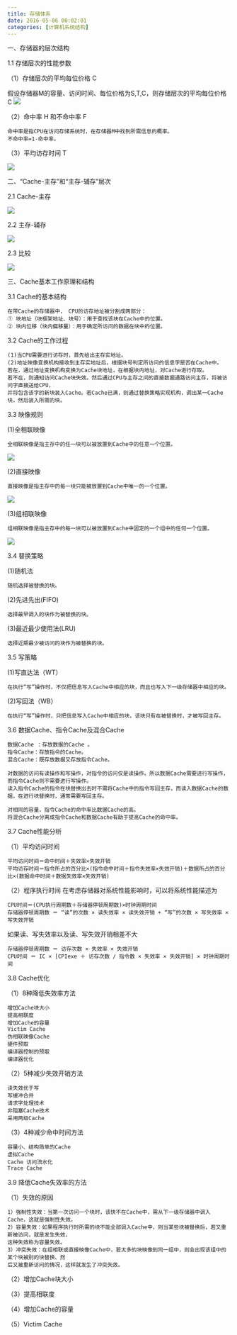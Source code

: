 ```yaml
---
title: 存储体系
date: 2016-05-06 00:02:01
categories: [计算机系统结构]
---
```

一、存储器的层次结构

1.1 存储层次的性能参数

（1）存储层次的平均每位价格 C

假设存储器M的容量、访问时间、每位价格为S,T,C，则存储层次的平均每位价格C
![](http://7xta8e.com2.z0.glb.clouddn.com/C.jpg)

（2）命中率 H 和不命中率 F

	命中率是指CPU在访问存储系统时，在存储器M中找到所需信息的概率。
	不命中率=1-命中率。

（3）平均访存时间 T

![](http://7xta8e.com2.z0.glb.clouddn.com/TA.jpg)

二、“Cache-主存”和“主存-辅存”层次

2.1 Cache-主存

![](http://7xta8e.com2.z0.glb.clouddn.com/%E5%9B%BE%E7%89%871.png)

2.2 主存-辅存

![](http://7xta8e.com2.z0.glb.clouddn.com/%E5%9B%BE%E7%89%872.png)

2.3 比较

![](http://7xta8e.com2.z0.glb.clouddn.com/%E5%9B%BE%E7%89%873.jpg)

三、Cache基本工作原理和结构

3.1 Cache的基本结构

	在带Cache的存储器中， CPU的访存地址被分割成两部分：
	① 块地址（块框架地址、块号）：用于查找该块在Cache中的位置。
	② 块内位移（块内偏移量）：用于确定所访问的数据在块中的位置。

3.2 Cache的工作过程

	(1)当CPU需要进行访存时，首先给出主存实地址。
	(2)地址映像变换机构接收到主存实地址后，根据块号判定所访问的信息字是否在Cache中。
	若在，通过地址变换机构变换为Cache块地址，在根据块内地址，对Cache进行存取。
	若不在，则通知访问Cache块失效。然后通过CPU与主存之间的直接数据通路访问主存，将被访问字直接送给CPU，
	并将包含该字的新块装入Cache。若Cache已满，则通过替换策略实现机构，调出某一Cache块，然后装入所需的块。

3.3 映像规则

(1)全相联映像

	全相联映像是指主存中的任一块可以被放置到Cache中的任意一个位置。

![](http://7xta8e.com2.z0.glb.clouddn.com/%E5%85%A8%E7%9B%B8%E9%82%BB.jpg)

(2)直接映像

	直接映像是指主存中的每一块只能被放置到Cache中唯一的一个位置。

![](http://7xta8e.com2.z0.glb.clouddn.com/zhijie.jpg)

(3)组相联映像

	组相联映像是指主存中的每一块可以被放置到Cache中固定的一个组中的任何一个位置。

![](http://7xta8e.com2.z0.glb.clouddn.com/zu.jpg)

3.4 替换策略

(1)随机法

	随机选择被替换的块。

(2)先进先出(FIFO)

	选择最早调入的块作为被替换的块。

(3)最近最少使用法(LRU)

	选择近期最少被访问的块作为被替换的块。

3.5 写策略

(1)写直达法（WT）

	在执行“写”操作时，不仅把信息写入Cache中相应的块，而且也写入下一级存储器中相应的块。

(2)写回法（WB）

	在执行“写”操作时，只把信息写入Cache中相应的块，该块只有在被替换时，才被写回主存。

3.6 数据Cache、指令Cache及混合Cache

	数据Cache ：存放数据的Cache 。
	指令Cache：存放指令的Cache。
	混合Cache：既存放数据又存放指令Cache。

	对数据的访问有读操作和写操作，对指令的访问仅是读操作。所以数据Cache需要进行写操作，而指令Cache则不需要进行写操作。
	读入指令Cache的指令在块替换出去时不需将Cache中的指令写回主存，而读入数据Cache的数据，在进行块替换时，通常需要写回主存。

	对相同的容量，指令Cache的命中率比数据Cache的高。
	将混合Cache分离成指令Cache和数据Cache有助于提高Cache的命中率。

3.7 Cache性能分析

（1）平均访问时间

	平均访问时间＝命中时间＋失效率×失效开销
	平均访存时间＝指令所占的百分比×(指令命中时间＋指令失效率×失效开销)＋数据所占的百分比×(数据命中时间＋数据失效率×失效开销)

（2）程序执行时间
在考虑存储器对系统性能影响时，可以将系统性能描述为

	CPU时间＝(CPU执行周期数＋存储器停顿周期数)×时钟周期时间
	存储器停顿周期数 ＝ “读”的次数 × 读失效率 × 读失效开销 + “写”的次数 × 写失效率 × 写失效开销

如果读、写失效率以及读、写失效开销相差不大

	存储器停顿周期数 ＝ 访存次数 × 失效率 × 失效开销
	CPU时间 ＝ IC × [CPIexe ＋ 访存次数 / 指令数 × 失效率 × 失效开销] × 时钟周期时间

3.8 Cache优化

（1）8种降低失效率方法

	增加Cache块大小
	提高相联度
	增加Cache的容量
	Victim Cache
	伪相联映像Cache
	硬件预取
	编译器控制的预取
	编译器优化

（2）5种减少失效开销方法

	读失效优于写
	写缓冲合并
	请求字处理技术
	非阻塞Cache技术
	采用两级Cache

（3）4种减少命中时间方法

	容量小、结构简单的Cache
	虚拟Cache
	Cache 访问流水化
	Trace Cache

3.9 降低Cache失效率的方法

（1）失效的原因

	1）强制性失效：当第一次访问一个块时，该快不在Cache中，需从下一级存储器中调入Cache，这就是强制性失效。
	2）容量失效：如果程序执行时所需的块不能全部调入Cache中，则当某些块被替换后，若又重新被访问，就是发生失效，
	这种失效称为容量失效。
	3）冲突失效：在组相联或直接映像Cache中，若太多的块映像到同一组中，则会出现该组中的某个块被别的块替换、然
	后又被重新访问的情况，这样就发生了冲突失效。

（2）增加Cache块大小

（3）提高相联度

（4）增加Cache的容量

（5）Victim Cache



